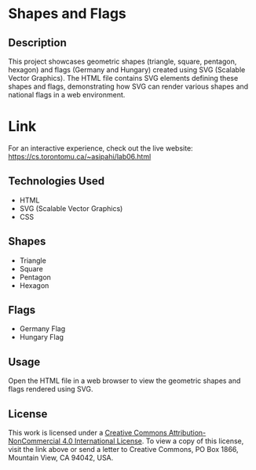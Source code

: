 # Shapes and Flags


## Description
This project showcases geometric shapes (triangle, square, pentagon, hexagon) and flags (Germany and Hungary) created using SVG (Scalable Vector Graphics). The HTML file contains SVG elements defining these shapes and flags, demonstrating how SVG can render various shapes and national flags in a web environment.

# Link

For an interactive experience, check out the live website: https://cs.torontomu.ca/~asipahi/lab06.html

## Technologies Used
- HTML
- SVG (Scalable Vector Graphics)
- CSS 
## Shapes
- Triangle
- Square
- Pentagon
- Hexagon

## Flags
- Germany Flag
- Hungary Flag

## Usage
Open the HTML file in a web browser to view the geometric shapes and flags rendered using SVG.


## License
This work is licensed under a [Creative Commons Attribution-NonCommercial 4.0 International License](http://creativecommons.org/licenses/by-nc/4.0/). To view a copy of this license, visit the link above or send a letter to Creative Commons, PO Box 1866, Mountain View, CA 94042, USA.
